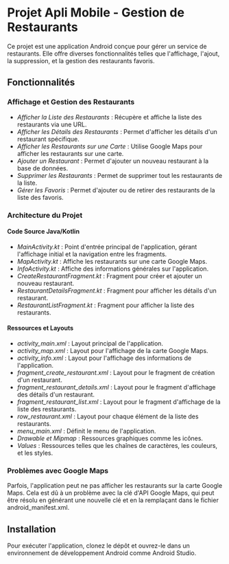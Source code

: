# Projet Apli Mobile - Gestion de Restaurants

Ce projet est une application Android conçue pour gérer un service de restaurants. Elle offre diverses fonctionnalités telles que l'affichage, l'ajout, la suppression, et la gestion des restaurants favoris.

## Fonctionnalités

### Affichage et Gestion des Restaurants
- *Afficher la Liste des Restaurants* : Récupère et affiche la liste des restaurants via une URL.
- *Afficher les Détails des Restaurants* : Permet d'afficher les détails d'un restaurant spécifique.
- *Afficher les Restaurants sur une Carte* : Utilise Google Maps pour afficher les restaurants sur une carte.
- *Ajouter un Restaurant* : Permet d'ajouter un nouveau restaurant à la base de données.
- *Supprimer les Restaurants* : Permet de supprimer tout les restaurants de la liste.
- *Gérer les Favoris* : Permet d'ajouter ou de retirer des restaurants de la liste des favoris.

### Architecture du Projet

#### Code Source Java/Kotlin
- *MainActivity.kt* : Point d'entrée principal de l'application, gérant l'affichage initial et la navigation entre les fragments.
- *MapActivity.kt* : Affiche les restaurants sur une carte Google Maps.
- *InfoActivity.kt* : Affiche des informations générales sur l'application.
- *CreateRestaurantFragment.kt* : Fragment pour créer et ajouter un nouveau restaurant.
- *RestaurantDetailsFragment.kt* : Fragment pour afficher les détails d'un restaurant.
- *RestaurantListFragment.kt* : Fragment pour afficher la liste des restaurants.

#### Ressources et Layouts
- *activity_main.xml* : Layout principal de l'application.
- *activity_map.xml* : Layout pour l'affichage de la carte Google Maps.
- *activity_info.xml* : Layout pour l'affichage des informations de l'application.
- *fragment_create_restaurant.xml* : Layout pour le fragment de création d'un restaurant.
- *fragment_restaurant_details.xml* : Layout pour le fragment d'affichage des détails d'un restaurant.
- *fragment_restaurant_list.xml* : Layout pour le fragment d'affichage de la liste des restaurants.
- *row_restaurant.xml* : Layout pour chaque élément de la liste des restaurants.
- *menu_main.xml* : Définit le menu de l'application.
- *Drawable et Mipmap* : Ressources graphiques comme les icônes.
- *Values* : Ressources telles que les chaînes de caractères, les couleurs, et les styles.

### Problèmes avec Google Maps
Parfois, l'application peut ne pas afficher les restaurants sur la carte Google Maps. Cela est dû à un problème avec la clé d'API Google Maps, qui peut être résolu en générant une nouvelle clé et en la remplaçant dans le fichier android_manifest.xml.

## Installation

Pour exécuter l'application, clonez le dépôt et ouvrez-le dans un environnement de développement Android comme Android Studio.
